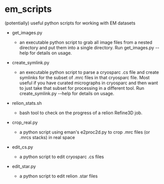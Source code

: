 # em_scripts
(potentially) useful python scripts for working with EM datasets

* get_images.py
  * an executable python script to grab all image files from a nested directory and put them into a single directory. Run get_images.py --help for details on usage.

* create_symlink.py
  * an executable python script to parse a cryosparc .cs file and create symlinks for the subset of .mrc files in that cryosparc file. Most useful if you have curated micrographs in cryosparc and then want to just take that subset for processing in a different tool. Run create_symlink.py --help for details on usage.

* relion_stats.sh
  * bash tool to check on the progress of a relion Refine3D job.

* crop_real.py
  * a python script using eman's e2proc2d.py to crop .mrc files (or .mrcs stacks) in real space
  
* edit_cs.py
  * a python script to edit cryosparc .cs files

* edit_star.py
  * a python script to edit relion .star files
